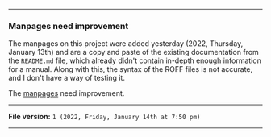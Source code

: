 ***

### Manpages need improvement

The manpages on this project were added yesterday (2022, Thursday, January 13th) and are a copy and paste of the existing documentation from the `README.md` file, which already didn't contain in-depth enough information for a manual. Along with this, the syntax of the ROFF files is not accurate, and I don't have a way of testing it.

The [manpages](https://github.com/seanpm2001/WacOS/tree/WacOS-dev/ManPages/) need improvement.

***

**File version:** `1 (2022, Friday, January 14th at 7:50 pm)`

***
